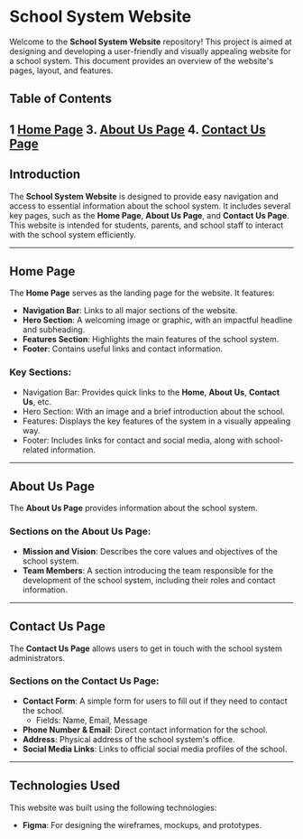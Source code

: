 
# School System Website

Welcome to the **School System Website** repository! This project is aimed at designing and developing a user-friendly and visually appealing website for a school system. This document provides an overview of the website's pages, layout, and features.

## Table of Contents
1  [Home Page](#home-page)
3. [About Us Page](#about-us-page)
4. [Contact Us Page](#contact-us-page)
---

## Introduction

The **School System Website** is designed to provide easy navigation and access to essential information about the school system. It includes several key pages, such as the **Home Page**, **About Us Page**, and **Contact Us Page**. This website is intended for students, parents, and school staff to interact with the school system efficiently.

---

## Home Page

The **Home Page** serves as the landing page for the website. It features:
- **Navigation Bar**: Links to all major sections of the website.
- **Hero Section**: A welcoming image or graphic, with an impactful headline and subheading.
- **Features Section**: Highlights the main features of the school system.
- **Footer**: Contains useful links and contact information.

### Key Sections:
- Navigation Bar: Provides quick links to the **Home**, **About Us**, **Contact Us**, etc.
- Hero Section: With an image and a brief introduction about the school.
- Features: Displays the key features of the system in a visually appealing way.
- Footer: Includes links for contact and social media, along with school-related information.

---

## About Us Page

The **About Us Page** provides information about the school system.

### Sections on the About Us Page:
- **Mission and Vision**: Describes the core values and objectives of the school system.
- **Team Members**: A section introducing the team responsible for the development of the school system, including their roles and contact information.

---

## Contact Us Page

The **Contact Us Page** allows users to get in touch with the school system administrators.

### Sections on the Contact Us Page:
- **Contact Form**: A simple form for users to fill out if they need to contact the school.
  - Fields: Name, Email, Message
- **Phone Number & Email**: Direct contact information for the school.
- **Address**: Physical address of the school system's office.
- **Social Media Links**: Links to official social media profiles of the school.

---

## Technologies Used

This website was built using the following technologies:
- **Figma**: For designing the wireframes, mockups, and prototypes.


